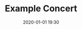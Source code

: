 ---
# The name for the concert
title: Example Concert

# The YAML formatted date and time of the concert
date: 2020-01-01 19:30

# A brief description describing the content of the concert (optional).
description: Featuring example music of all kinds.

# Setting this to true tells the template to display a poster with the same name as this file, but
# with .jpg as the extension. If no poster is available, simply omit this property.
poster: true

# Set this to give credit to people that worked on the poster.
poster_credit: Poster art by <a href="https://example.com">Artist</a>.

# A description of ticket pricing at the door.
tickets_description: Tickets at the door are $20 for adults, $15 for students/seniors (65 and over); children accompanied by an adult are free!

# A list of tickets available online. Omit this to disable online ticketing.
# This is not displayed on past concerts, so no need to remove this when a concert has passed.
tickets:
  -
    # The name of the ticket.
    type: Adult

    # The online price of the ticket.
    # Be sure to wrap in quotes to ensure it is interpreted as a string.
    price: "18.00"
  -
    type: Student/Senior (65+)
    price: "13.00"

# An object describing the venue of the concert
venue:
  # The name of the concert venue
  name: A Venue

  # The address of the venue
  address: 12345 S 6th St, Example, EX 9876

  # The venue's website (This may be omitted)
  url: http://example.com

  # The phone number of the venue
  phone: (123) 456-7890

# A list of the pieces played at the concert
program:

  # The first entry in the program
  -
    # The title of the piece
    title: Piece No. 1

    # The subtitle of the piece
    subtitle: for string orchestra

    # The composer of the piece. If they exist in the musicians collection, their bio will be linked
    # Thus, to link a bio, you need to use the composer's full name.
    by: Example Composer

    # A place to indicate the soloist or other details. If none, omit this property.
    details: with soloist Example

    # A list of movements in the piece. If not available, simply omit this property.
    movements:
      - I. Allegro
      - II. Adagio

  # The second entry in the program, with only the minimum information declared.
  -
    title: Piece No. 54
    composer: Example Two

# The list of musicians playing in the concert, grouped by instrument. If a name matches with a bio,
# it will be linked.
roster:

  # A section
  -
    # The name of the section
    section: Violins

    # The list of people that play the instrument
    # use " ~ " followed by text to describe the person.
    people:
      - The Concertmaster ~ Concertmaster
      - A Violinist
      - Another Violinist
      - Yet Another ~ Principal Second Violin
  -
    section: Oboes
    people: Single Oboe ~ Principal
  -
    # Consider adding a solists section so that links to bios can be generated for the soloists.
    section: Soloists
    people: A Soloist ~ Instrument
  -
    # Generate links to conductors too.
    section: Conductors
    people:
      - A Conductor ~ A Piece
---